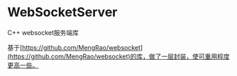 # WebSocketServer

C++ websocket服务端库

基于[https://github.com/MengRao/websocket](https://github.com/MengRao/websocket)的库，做了一层封装，使可重用程度更高一些。

